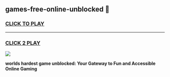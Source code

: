 
## games-free-online-unblocked 👋
<h3>
<a href="https://premium.freeplayer.one?title=games-free-online-unblocked&ref=14F">CLICK TO PLAY</a></h3>
<hr>

<h3>
<a href="https://premium.freeplayer.one?title=games-free-online-unblocked&ref=14F">CLICK 2 PLAY</a>
  
</h3>

<a href="https://premium.freeplayer.one?title=games-free-online-unblocked&ref=12F/"><img src="https://clearcache.store/games.png"></a>


**worlds hardest game unblocked: Your Gateway to Fun and Accessible Online Gaming**
